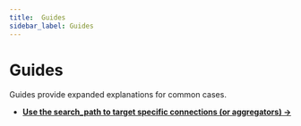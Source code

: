```yaml
---
title:  Guides
sidebar_label: Guides
---
```


# Guides

Guides provide expanded explanations for common cases.

- **[Use the search_path to target specific connections (or aggregators) →](guides/search-path)**
